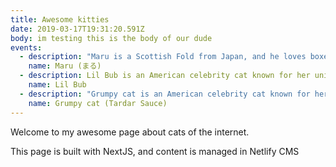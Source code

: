 ```yaml
---
title: Awesome kitties
date: 2019-03-17T19:31:20.591Z
body: im testing this is the body of our dude
events:
  - description: "Maru is a Scottish Fold from Japan, and he loves boxes."
    name: Maru (まる)
  - description: Lil Bub is an American celebrity cat known for her unique appearance.
    name: Lil Bub
  - description: "Grumpy cat is an American celebrity cat known for her grumpy appearance."
    name: Grumpy cat (Tardar Sauce)
---
```


Welcome to my awesome page about cats of the internet.

This page is built with NextJS, and content is managed in Netlify CMS
